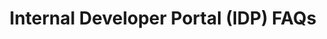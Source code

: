 ---
title: Internal Developer Portal (IDP) FAQs
description: This article addresses some frequently asked questions about Harness Internal Developer Portal.
sidebar_position: 2
---